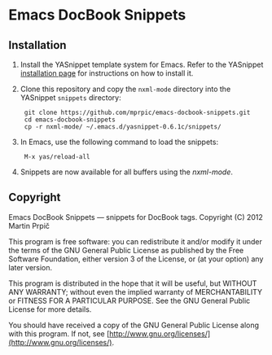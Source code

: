 Emacs DocBook Snippets
======================

Installation
------------

1. Install the YASnippet template system for Emacs. Refer to the YASnippet [installation page](http://capitaomorte.github.com/yasnippet/index.html#installation) for instructions on how to install it.

2. Clone this repository and copy the `nxml-mode` directory into the YASnippet `snippets` directory:

        git clone https://github.com/mprpic/emacs-docbook-snippets.git
        cd emacs-docbook-snippets
        cp -r nxml-mode/ ~/.emacs.d/yasnippet-0.6.1c/snippets/

3. In Emacs, use the following command to load the snippets:

        M-x yas/reload-all

4. Snippets are now available for all buffers using the _nxml-mode_.


Copyright
---------

Emacs DocBook Snippets — snippets for DocBook tags. Copyright (C) 2012 Martin Prpič

This program is free software: you can redistribute it and/or modify it under the terms of the GNU General Public License as published by the Free Software Foundation, either version 3 of the License, or (at your option) any later version.

This program is distributed in the hope that it will be useful, but WITHOUT ANY WARRANTY; without even the implied warranty of MERCHANTABILITY or FITNESS FOR A PARTICULAR PURPOSE. See the GNU General Public License for more details.

You should have received a copy of the GNU General Public License along with this program. If not, see [http://www.gnu.org/licenses/](http://www.gnu.org/licenses/).

